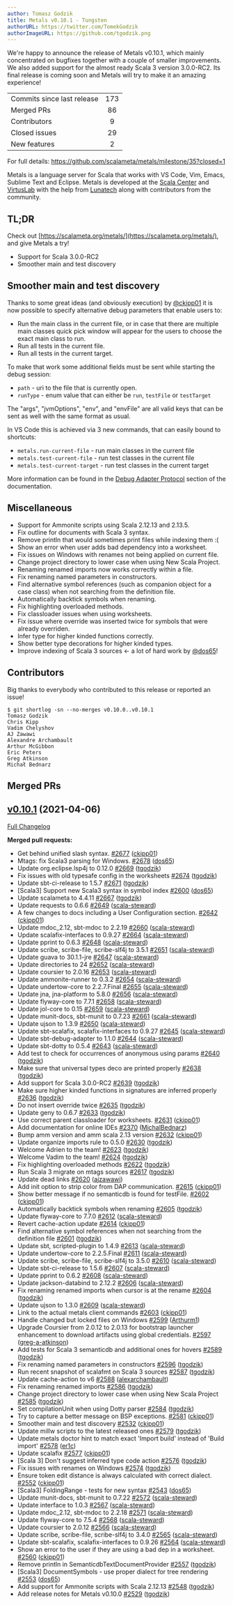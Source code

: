 ```yaml
---
author: Tomasz Godzik
title: Metals v0.10.1 - Tungsten
authorURL: https://twitter.com/TomekGodzik
authorImageURL: https://github.com/tgodzik.png
---
```


We're happy to announce the release of Metals v0.10.1, which mainly concentrated
on bugfixes together with a couple of smaller improvements. We also added
support for the almost ready Scala 3 version 3.0.0-RC2. Its final release is
coming soon and Metals will try to make it an amazing experience!

<table>
<tbody>
  <tr>
    <td>Commits since last release</td>
    <td align="center">173</td>
  </tr>
  <tr>
    <td>Merged PRs</td>
    <td align="center">86</td>
  </tr>
    <tr>
    <td>Contributors</td>
    <td align="center">9</td>
  </tr>
  <tr>
    <td>Closed issues</td>
    <td align="center">29</td>
  </tr>
  <tr>
    <td>New features</td>
    <td align="center">2</td>
  </tr>
</tbody>
</table>

For full details: https://github.com/scalameta/metals/milestone/35?closed=1

Metals is a language server for Scala that works with VS Code, Vim, Emacs,
Sublime Text and Eclipse. Metals is developed at the
[Scala Center](https://scala.epfl.ch/) and [VirtusLab](https://virtuslab.com)
with the help from [Lunatech](https://lunatech.com) along with contributors from
the community.

## TL;DR

Check out [https://scalameta.org/metals/](https://scalameta.org/metals/), and
give Metals a try!

- Support for Scala 3.0.0-RC2
- Smoother main and test discovery

## Smoother main and test discovery

Thanks to some great ideas (and obviously execution) by
[@ckipp01](https://github.com/ckipp01) it is now possible to specify alternative
debug parameters that enable users to:

- Run the main class in the current file, or in case that there are multiple
  main classes quick pick window will appear for the users to choose the exact
  main class to run.
- Run all tests in the current file.
- Run all tests in the current target.

To make that work some additional fields must be sent while starting the debug
session:

- `path` - uri to the file that is currently open.
- `runType` - enum value that can either be `run`, `testFile` or `testTarget`

The "args", "jvmOptions", "env", and "envFile" are all valid keys that can be
sent as well with the same format as usual.

In VS Code this is achieved via 3 new commands, that can easily bound to
shortcuts:

- `metals.run-current-file` - run main classes in the current file
- `metals.test-current-file` - run test classes in the current file
- `metals.test-current-target` - run test classes in the current target

More information can be found in the
[Debug Adapter Protocol](https://scalameta.org/metals/docs/integrations/debug-adapter-protocol#how-to-add-support-for-debugging-in-my-editor)
section of the documentation.

## Miscellaneous

- Support for Ammonite scripts using Scala 2.12.13 and 2.13.5.
- Fix outline for documents with Scala 3 syntax.
- Remove println that would sometimes print files while indexing them :(
- Show an error when user adds bad dependency into a worksheet.
- Fix issues on Windows with renames not being applied on current file.
- Change project directory to lower case when using New Scala Project.
- Renaming renamed imports now works correctly within a file.
- Fix renaming named parameters in constructors.
- Find alternative symbol references (such as companion object for a case class)
  when not searching from the definition file.
- Automatically backtick symbols when renaming.
- Fix highlighting overloaded methods.
- Fix classloader issues when using worksheets.
- Fix issue where override was inserted twice for symbols that were already
  overriden.
- Infer type for higher kinded functions correctly.
- Show better type decorations for higher kinded types.
- Improve indexing of Scala 3 sources <- a lot of hard work by
  [@dos65](https://github.com/dos65)!

## Contributors

Big thanks to everybody who contributed to this release or reported an issue!

```
$ git shortlog -sn --no-merges v0.10.0..v0.10.1
Tomasz Godzik
Chris Kipp
Vadim Chelyshov
AJ Zawawi
Alexandre Archambault
Arthur McGibbon
Eric Peters
Greg Atkinson
Michał Bednarz
```

## Merged PRs

## [v0.10.1](https://github.com/scalameta/metals/tree/v0.10.1) (2021-04-06)

[Full Changelog](https://github.com/scalameta/metals/compare/v0.10.0...v0.10.1)

**Merged pull requests:**

- Get behind unified slash syntax.
  [\#2677](https://github.com/scalameta/metals/pull/2677)
  ([ckipp01](https://github.com/ckipp01))
- Mtags: fix Scala3 parsing for Windows.
  [\#2678](https://github.com/scalameta/metals/pull/2678)
  ([dos65](https://github.com/dos65))
- Update org.eclipse.lsp4j to 0.12.0
  [\#2669](https://github.com/scalameta/metals/pull/2669)
  ([tgodzik](https://github.com/tgodzik))
- Fix issues with old typesafe config in the worksheets
  [\#2674](https://github.com/scalameta/metals/pull/2674)
  ([tgodzik](https://github.com/tgodzik))
- Update sbt-ci-release to 1.5.7
  [\#2671](https://github.com/scalameta/metals/pull/2671)
  ([tgodzik](https://github.com/tgodzik))
- [Scala3] Support new Scala3 syntax in symbol index
  [\#2600](https://github.com/scalameta/metals/pull/2600)
  ([dos65](https://github.com/dos65))
- Update scalameta to 4.4.11
  [\#2667](https://github.com/scalameta/metals/pull/2667)
  ([tgodzik](https://github.com/tgodzik))
- Update requests to 0.6.6
  [\#2649](https://github.com/scalameta/metals/pull/2649)
  ([scala-steward](https://github.com/scala-steward))
- A few changes to docs including a User Configuration section.
  [\#2642](https://github.com/scalameta/metals/pull/2642)
  ([ckipp01](https://github.com/ckipp01))
- Update mdoc_2.12, sbt-mdoc to 2.2.19
  [\#2660](https://github.com/scalameta/metals/pull/2660)
  ([scala-steward](https://github.com/scala-steward))
- Update scalafix-interfaces to 0.9.27
  [\#2664](https://github.com/scalameta/metals/pull/2664)
  ([scala-steward](https://github.com/scala-steward))
- Update pprint to 0.6.3 [\#2648](https://github.com/scalameta/metals/pull/2648)
  ([scala-steward](https://github.com/scala-steward))
- Update scribe, scribe-file, scribe-slf4j to 3.5.1
  [\#2651](https://github.com/scalameta/metals/pull/2651)
  ([scala-steward](https://github.com/scala-steward))
- Update guava to 30.1.1-jre
  [\#2647](https://github.com/scalameta/metals/pull/2647)
  ([scala-steward](https://github.com/scala-steward))
- Update directories to 24
  [\#2652](https://github.com/scalameta/metals/pull/2652)
  ([scala-steward](https://github.com/scala-steward))
- Update coursier to 2.0.16
  [\#2653](https://github.com/scalameta/metals/pull/2653)
  ([scala-steward](https://github.com/scala-steward))
- Update ammonite-runner to 0.3.2
  [\#2654](https://github.com/scalameta/metals/pull/2654)
  ([scala-steward](https://github.com/scala-steward))
- Update undertow-core to 2.2.7.Final
  [\#2655](https://github.com/scalameta/metals/pull/2655)
  ([scala-steward](https://github.com/scala-steward))
- Update jna, jna-platform to 5.8.0
  [\#2656](https://github.com/scalameta/metals/pull/2656)
  ([scala-steward](https://github.com/scala-steward))
- Update flyway-core to 7.7.1
  [\#2658](https://github.com/scalameta/metals/pull/2658)
  ([scala-steward](https://github.com/scala-steward))
- Update jol-core to 0.15
  [\#2659](https://github.com/scalameta/metals/pull/2659)
  ([scala-steward](https://github.com/scala-steward))
- Update munit-docs, sbt-munit to 0.7.23
  [\#2661](https://github.com/scalameta/metals/pull/2661)
  ([scala-steward](https://github.com/scala-steward))
- Update ujson to 1.3.9 [\#2650](https://github.com/scalameta/metals/pull/2650)
  ([scala-steward](https://github.com/scala-steward))
- Update sbt-scalafix, scalafix-interfaces to 0.9.27
  [\#2645](https://github.com/scalameta/metals/pull/2645)
  ([scala-steward](https://github.com/scala-steward))
- Update sbt-debug-adapter to 1.1.0
  [\#2644](https://github.com/scalameta/metals/pull/2644)
  ([scala-steward](https://github.com/scala-steward))
- Update sbt-dotty to 0.5.4
  [\#2643](https://github.com/scalameta/metals/pull/2643)
  ([scala-steward](https://github.com/scala-steward))
- Add test to check for occurrences of anonymous using params
  [\#2640](https://github.com/scalameta/metals/pull/2640)
  ([tgodzik](https://github.com/tgodzik))
- Make sure that universal types deco are printed properly
  [\#2638](https://github.com/scalameta/metals/pull/2638)
  ([tgodzik](https://github.com/tgodzik))
- Add support for Scala 3.0.0-RC2
  [\#2639](https://github.com/scalameta/metals/pull/2639)
  ([tgodzik](https://github.com/tgodzik))
- Make sure higher kinded functions in signatures are inferred properly
  [\#2636](https://github.com/scalameta/metals/pull/2636)
  ([tgodzik](https://github.com/tgodzik))
- Do not insert override twice
  [\#2635](https://github.com/scalameta/metals/pull/2635)
  ([tgodzik](https://github.com/tgodzik))
- Update geny to 0.6.7 [\#2633](https://github.com/scalameta/metals/pull/2633)
  ([tgodzik](https://github.com/tgodzik))
- Use correct parent classloader for worksheets.
  [\#2631](https://github.com/scalameta/metals/pull/2631)
  ([ckipp01](https://github.com/ckipp01))
- Add documentation for online IDEs
  [\#2370](https://github.com/scalameta/metals/pull/2370)
  ([MichalBednarz](https://github.com/MichalBednarz))
- Bump amm version and amm scala 2.13 version
  [\#2632](https://github.com/scalameta/metals/pull/2632)
  ([ckipp01](https://github.com/ckipp01))
- Update organize imports rule to 0.5.0
  [\#2630](https://github.com/scalameta/metals/pull/2630)
  ([tgodzik](https://github.com/tgodzik))
- Welcome Adrien to the team!
  [\#2623](https://github.com/scalameta/metals/pull/2623)
  ([tgodzik](https://github.com/tgodzik))
- Welcome Vadim to the team!
  [\#2624](https://github.com/scalameta/metals/pull/2624)
  ([tgodzik](https://github.com/tgodzik))
- Fix highlighting overloaded methods
  [\#2622](https://github.com/scalameta/metals/pull/2622)
  ([tgodzik](https://github.com/tgodzik))
- Run Scala 3 migrate on mtags sources
  [\#2617](https://github.com/scalameta/metals/pull/2617)
  ([tgodzik](https://github.com/tgodzik))
- Update dead links [\#2620](https://github.com/scalameta/metals/pull/2620)
  ([ajzawawi](https://github.com/ajzawawi))
- Add init option to strip color from DAP communication.
  [\#2615](https://github.com/scalameta/metals/pull/2615)
  ([ckipp01](https://github.com/ckipp01))
- Show better message if no semanticdb is found for testFile.
  [\#2602](https://github.com/scalameta/metals/pull/2602)
  ([ckipp01](https://github.com/ckipp01))
- Automatically backtick symbols when renaming
  [\#2605](https://github.com/scalameta/metals/pull/2605)
  ([tgodzik](https://github.com/tgodzik))
- Update flyway-core to 7.7.0
  [\#2612](https://github.com/scalameta/metals/pull/2612)
  ([scala-steward](https://github.com/scala-steward))
- Revert cache-action update
  [\#2614](https://github.com/scalameta/metals/pull/2614)
  ([ckipp01](https://github.com/ckipp01))
- Find alternative symbol references when not searching from the definition file
  [\#2601](https://github.com/scalameta/metals/pull/2601)
  ([tgodzik](https://github.com/tgodzik))
- Update sbt, scripted-plugin to 1.4.9
  [\#2613](https://github.com/scalameta/metals/pull/2613)
  ([scala-steward](https://github.com/scala-steward))
- Update undertow-core to 2.2.5.Final
  [\#2611](https://github.com/scalameta/metals/pull/2611)
  ([scala-steward](https://github.com/scala-steward))
- Update scribe, scribe-file, scribe-slf4j to 3.5.0
  [\#2610](https://github.com/scalameta/metals/pull/2610)
  ([scala-steward](https://github.com/scala-steward))
- Update sbt-ci-release to 1.5.6
  [\#2607](https://github.com/scalameta/metals/pull/2607)
  ([scala-steward](https://github.com/scala-steward))
- Update pprint to 0.6.2 [\#2608](https://github.com/scalameta/metals/pull/2608)
  ([scala-steward](https://github.com/scala-steward))
- Update jackson-databind to 2.12.2
  [\#2606](https://github.com/scalameta/metals/pull/2606)
  ([scala-steward](https://github.com/scala-steward))
- Fix renaming renamed imports when cursor is at the rename
  [\#2604](https://github.com/scalameta/metals/pull/2604)
  ([tgodzik](https://github.com/tgodzik))
- Update ujson to 1.3.0 [\#2609](https://github.com/scalameta/metals/pull/2609)
  ([scala-steward](https://github.com/scala-steward))
- Link to the actual metals client commands
  [\#2603](https://github.com/scalameta/metals/pull/2603)
  ([ckipp01](https://github.com/ckipp01))
- Handle changed but locked files on Windows
  [\#2599](https://github.com/scalameta/metals/pull/2599)
  ([Arthurm1](https://github.com/Arthurm1))
- Upgrade Coursier from 2.0.12 to 2.0.13 for bootstrap launcher enhancement to
  download artifacts using global credentials.
  [\#2597](https://github.com/scalameta/metals/pull/2597)
  ([greg-a-atkinson](https://github.com/greg-a-atkinson))
- Add tests for Scala 3 semanticdb and additional ones for hovers
  [\#2589](https://github.com/scalameta/metals/pull/2589)
  ([tgodzik](https://github.com/tgodzik))
- Fix renaming named parameters in constructors
  [\#2596](https://github.com/scalameta/metals/pull/2596)
  ([tgodzik](https://github.com/tgodzik))
- Run recent snapshot of scalafmt on Scala 3 sources
  [\#2587](https://github.com/scalameta/metals/pull/2587)
  ([tgodzik](https://github.com/tgodzik))
- Update cache-action to v6
  [\#2588](https://github.com/scalameta/metals/pull/2588)
  ([alexarchambault](https://github.com/alexarchambault))
- Fix renaming renamed imports
  [\#2586](https://github.com/scalameta/metals/pull/2586)
  ([tgodzik](https://github.com/tgodzik))
- Change project directory to lower case when using New Scala Project
  [\#2585](https://github.com/scalameta/metals/pull/2585)
  ([tgodzik](https://github.com/tgodzik))
- Set compilationUnit when using Dotty parser
  [\#2584](https://github.com/scalameta/metals/pull/2584)
  ([tgodzik](https://github.com/tgodzik))
- Try to capture a better message on BSP exceptions.
  [\#2581](https://github.com/scalameta/metals/pull/2581)
  ([ckipp01](https://github.com/ckipp01))
- Smoother main and test discovery
  [\#2532](https://github.com/scalameta/metals/pull/2532)
  ([ckipp01](https://github.com/ckipp01))
- Update millw scripts to the latest released ones
  [\#2579](https://github.com/scalameta/metals/pull/2579)
  ([tgodzik](https://github.com/tgodzik))
- Update metals doctor hint to match exact 'Import build' instead of 'Build
  import' [\#2578](https://github.com/scalameta/metals/pull/2578)
  ([er1c](https://github.com/er1c))
- Update scalafix [\#2577](https://github.com/scalameta/metals/pull/2577)
  ([ckipp01](https://github.com/ckipp01))
- [Scala 3] Don't suggest inferred type code action
  [\#2576](https://github.com/scalameta/metals/pull/2576)
  ([tgodzik](https://github.com/tgodzik))
- Fix issues with renames on Windows
  [\#2574](https://github.com/scalameta/metals/pull/2574)
  ([tgodzik](https://github.com/tgodzik))
- Ensure token edit distance is always calculated with correct dialect.
  [\#2552](https://github.com/scalameta/metals/pull/2552)
  ([ckipp01](https://github.com/ckipp01))
- [Scala3] FoldingRange - tests for new syntax
  [\#2543](https://github.com/scalameta/metals/pull/2543)
  ([dos65](https://github.com/dos65))
- Update munit-docs, sbt-munit to 0.7.22
  [\#2572](https://github.com/scalameta/metals/pull/2572)
  ([scala-steward](https://github.com/scala-steward))
- Update interface to 1.0.3
  [\#2567](https://github.com/scalameta/metals/pull/2567)
  ([scala-steward](https://github.com/scala-steward))
- Update mdoc_2.12, sbt-mdoc to 2.2.18
  [\#2571](https://github.com/scalameta/metals/pull/2571)
  ([scala-steward](https://github.com/scala-steward))
- Update flyway-core to 7.5.4
  [\#2568](https://github.com/scalameta/metals/pull/2568)
  ([scala-steward](https://github.com/scala-steward))
- Update coursier to 2.0.12
  [\#2566](https://github.com/scalameta/metals/pull/2566)
  ([scala-steward](https://github.com/scala-steward))
- Update scribe, scribe-file, scribe-slf4j to 3.4.0
  [\#2565](https://github.com/scalameta/metals/pull/2565)
  ([scala-steward](https://github.com/scala-steward))
- Update sbt-scalafix, scalafix-interfaces to 0.9.26
  [\#2564](https://github.com/scalameta/metals/pull/2564)
  ([scala-steward](https://github.com/scala-steward))
- Show an error to the user if they are using a bad dep in a worksheet.
  [\#2560](https://github.com/scalameta/metals/pull/2560)
  ([ckipp01](https://github.com/ckipp01))
- Remove println in SemanticdbTextDocumentProvider
  [\#2557](https://github.com/scalameta/metals/pull/2557)
  ([tgodzik](https://github.com/tgodzik))
- [Scala3] DocumentSymbols - use proper dialect for tree rendering
  [\#2553](https://github.com/scalameta/metals/pull/2553)
  ([dos65](https://github.com/dos65))
- Add support for Ammonite scripts with Scala 2.12.13
  [\#2548](https://github.com/scalameta/metals/pull/2548)
  ([tgodzik](https://github.com/tgodzik))
- Add release notes for Metals v0.10.0
  [\#2529](https://github.com/scalameta/metals/pull/2529)
  ([tgodzik](https://github.com/tgodzik))
